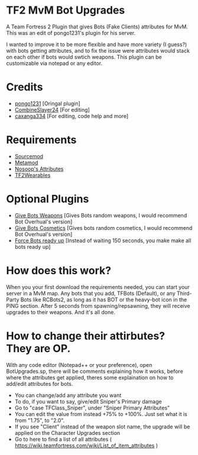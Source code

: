 # TF2 MvM Bot Upgrades
A Team Fortress 2 Plugin that gives Bots (Fake Clients) attributes for MvM. This was an edit of pongo1231's plugin for his server. 

I wanted to improve it to be more flexible and have more variety (I guess?) with bots getting attributes, and to fix the issue were attributes would stack on each other if bots would swtich weapons. This plugin can be customizable via notepad or any editor.

# Credits
* [pongo1231](https://github.com/pongo1231) [Oringal plugin]
* [CombineSlayer24](https://github.com/CombineSlayer24) [For editing]
* [caxanga334](https://github.com/caxanga334) [For editing, code help and more]

# Requirements
* [Sourcemod](https://www.sourcemod.net/)
* [Metamod](https://www.metamodsource.net/)
* [Nosoop's Attributes](https://github.com/nosoop/tf2attributes)
* [TF2Wearables](https://github.com/nosoop/sourcemod-tf2wearables)

# Optional Plugins 
* [Give Bots Weapons](https://forums.alliedmods.net/showthread.php?t=287668) [Gives Bots random weapons, I would recommend Bot Overhual's version]
* [Give Bots Cosmetics](https://forums.alliedmods.net/showthread.php?p=2456267) [Gives bots random cosmetics, I would recommend Bot Overhual's version]
* [Force Bots ready up](https://forums.alliedmods.net/showthread.php?p=1792358) [Instead of waiting 150 seconds, you make make all bots ready up]

# How does this work?
When you your first download the requirements needed, you can start your server in a MvM map. Any bots that you add, TFBots (Default), or any Third-Party Bots like RCBots2, as long as it has BOT or the heavy-bot icon in the PING section. After 5 seconds from spawning/repsawning, they will receive upgrades to their weapons. And it's all done.  

# How to change their attirbutes? They are OP.
With any code editor (Notepad++ or your preference), open BotUpgrades.sp, there will be comments explaining how it works, before where the attributes get applied, theres some explaination on how to add/edit attributes for bots.

* You can change/add any attribute you want
* To do, if you want to say, give/edit Sniper's Primary damage
* Go to "case TFClass_Sniper", under "Sniper Primary Attributes"
* You can edit the value from instead +75% to +100%. Just set what it is from "1.75", to "2.0".
* If you see "Client" instead of the weapon slot name, the upgrade will be applied on the Character Upgrades section
* Go to here to find a list of all attributes ( https://wiki.teamfortress.com/wiki/List_of_item_attributes )
